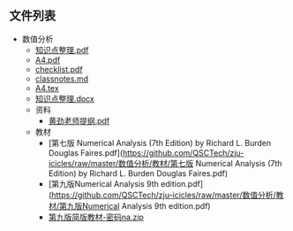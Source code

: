 

## 文件列表

- 数值分析
    - [知识点整理.pdf](https://github.com/QSCTech/zju-icicles/raw/master/数值分析/知识点整理.pdf)
    - [A4.pdf](https://github.com/QSCTech/zju-icicles/raw/master/数值分析/A4.pdf)
    - [checklist.pdf](https://github.com/QSCTech/zju-icicles/raw/master/数值分析/checklist.pdf)
    - [classnotes.md](https://github.com/QSCTech/zju-icicles/blob/master/数值分析/classnotes.md)
    - [A4.tex](https://github.com/QSCTech/zju-icicles/raw/master/数值分析/A4.tex)
    - [知识点整理.docx](https://github.com/QSCTech/zju-icicles/raw/master/数值分析/知识点整理.docx)
    - 资料
        - [黄劲老师提纲.pdf](https://github.com/QSCTech/zju-icicles/raw/master/数值分析/资料/黄劲老师提纲.pdf)
    - 教材
        - [第七版 Numerical Analysis (7th Edition) by Richard L. Burden Douglas Faires.pdf](https://github.com/QSCTech/zju-icicles/raw/master/数值分析/教材/第七版 Numerical Analysis (7th Edition) by Richard L. Burden Douglas Faires.pdf)
        - [第九版Numerical Analysis 9th edition.pdf](https://github.com/QSCTech/zju-icicles/raw/master/数值分析/教材/第九版Numerical Analysis 9th edition.pdf)
        - [第九版简版教材-密码na.zip](https://github.com/QSCTech/zju-icicles/raw/master/数值分析/教材/第九版简版教材-密码na.zip)
